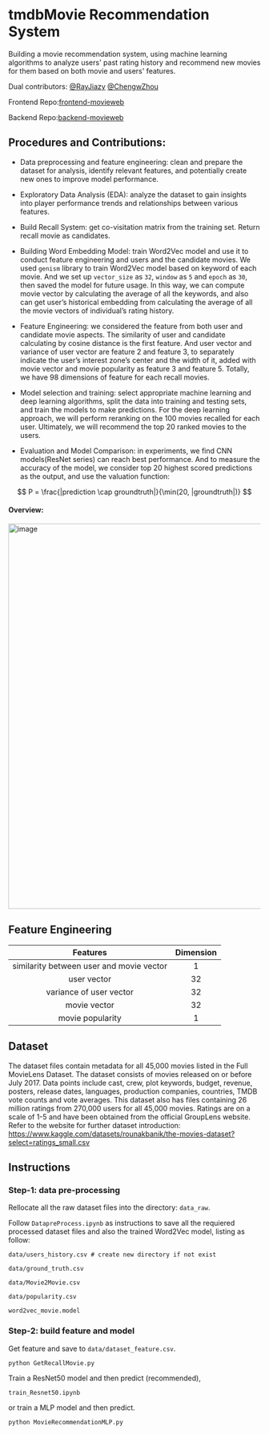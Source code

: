 # tmdbMovie Recommendation System
Building a movie recommendation system, using machine learning algorithms to analyze users' past rating history and recommend new movies for them based on both movie and users' features.

Dual contributors: [@RayJiazy](https://github.com/RayJiazy) [@ChengwZhou](https://github.com/ChengwZhou)  

Frontend Repo:[frontend-movieweb](https://github.com/ChengwZhou/frontend-movieweb)  

Backend Repo:[backend-movieweb](https://github.com/RayJiazy/MoviesystemBackend)  


## Procedures and Contributions: 

* Data preprocessing and feature engineering: clean and prepare the dataset for analysis, identify relevant features, and potentially create new ones to improve model performance. 

* Exploratory Data Analysis (EDA): analyze the dataset to gain insights into player performance trends and relationships between various features. 

* Build Recall System: get co-visitation matrix from the training set. Return recall movie as candidates. 

* Building Word Embedding Model: train Word2Vec model and use it to conduct feature engineering and users and the candidate movies. We used ```genism``` library to train Word2Vec model based on keyword of each movie. And we set up ```vector_size``` as ```32```, ```window``` as ```5``` and ```epoch``` as ```30```, then saved the model for future usage. In this way, we can compute movie vector by calculating the average of all the keywords, and also can get user’s historical embedding from calculating the average of all the movie vectors of individual’s rating history.

* Feature Engineering: we considered the feature from both user and candidate movie aspects. The similarity of user and candidate calculating by cosine distance is the first feature. And user vector and variance of user vector are feature 2 and feature 3, to separately indicate the user’s interest zone’s center and the width of it, added with movie vector and movie popularity as feature 3 and feature 5. Totally, we have 98 dimensions of feature for each recall movies.

* Model selection and training: select appropriate machine learning and deep learning algorithms, split the data into training and testing sets, and train the models to make predictions. For the deep learning approach, we will perform reranking on the 100 movies recalled for each user. Ultimately, we will recommend the top 20 ranked movies to the users. 

* Evaluation and Model Comparison: in experiments, we find CNN models(ResNet series) can reach best performance. And to measure the accuracy of the model, we consider top 20 highest scored predictions as the output, and use the valuation function: 

$$
P = \frac{|prediction \cap groundtruth|}{\min(20, |groundtruth|)}
$$

#### Overview: 
 
<img width="770" alt="image" src="https://github.com/ChengwZhou/tmdbMovie_Recommendation_System/assets/131209977/04991a59-9674-4af8-a2d6-7e07c7d787e4">

## Feature Engineering

 | Features | Dimension |
 |:--------:| :-------------:|
 | similarity between user and movie vector| 1 |
 | user vector  | 32 |
 | variance of user vector | 32 |
 | movie vector | 32 |
 | movie popularity  |  1 |

## Dataset
The dataset files contain metadata for all 45,000 movies listed in the Full MovieLens Dataset. The dataset consists of movies released on or before July 2017. Data points include cast, crew, plot keywords, budget, revenue, posters, release dates, languages, production companies, countries, TMDB vote counts and vote averages. This dataset also has files containing 26 million ratings from 270,000 users for all 45,000 movies. Ratings are on a scale of 1-5 and have been obtained from the official GroupLens website.
Refer to the website for further dataset introduction: https://www.kaggle.com/datasets/rounakbanik/the-movies-dataset?select=ratings_small.csv


## Instructions

### Step-1: data pre-processing
Rellocate all the raw dataset files into the directory: ```data_raw```.

Follow ```DatapreProcess.ipynb``` as instructions to save all the requiered processed dataset files and also the trained Word2Vec model, listing as follow:  
```
data/users_history.csv # create new directory if not exist 

data/ground_truth.csv 

data/Movie2Movie.csv

data/popularity.csv

word2vec_movie.model
```

### Step-2: build feature and model
Get feature and save to ```data/dataset_feature.csv```.
```
python GetRecallMovie.py
```

Train a ResNet50 model and then predict (recommended),
```
train_Resnet50.ipynb
```

or train a MLP model and then predict.
```
python MovieRecommendationMLP.py
```
